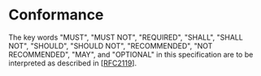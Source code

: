 # Conformance
The key words "MUST", "MUST NOT", "REQUIRED", "SHALL", "SHALL NOT", "SHOULD", "SHOULD NOT", "RECOMMENDED", "NOT RECOMMENDED", "MAY", and "OPTIONAL" in this specification are to be interpreted as described in [[RFC2119](https://tools.ietf.org/html/rfc2119)].
